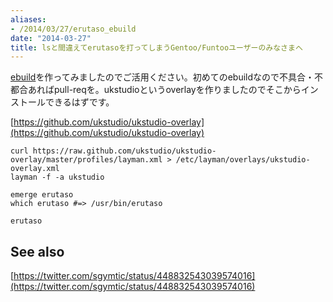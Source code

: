```yaml
---
aliases:
- /2014/03/27/erutaso_ebuild
date: "2014-03-27"
title: lsと間違えてerutasoを打ってしまうGentoo/Funtooユーザーのみなさまへ
---
```


[ebuild](https://github.com/ukstudio/ukstudio-overlay/tree/master/app-shells/erutaso/)を作ってみましたのでご活用ください。初めてのebuildなので不具合・不都合あればpull-reqを。ukstudioというoverlayを作りましたのでそこからインストールできるはずです。

[https://github.com/ukstudio/ukstudio-overlay](https://github.com/ukstudio/ukstudio-overlay)

```shell
curl https://raw.github.com/ukstudio/ukstudio-overlay/master/profiles/layman.xml > /etc/layman/overlays/ukstudio-overlay.xml
layman -f -a ukstudio

emerge erutaso
which erutaso #=> /usr/bin/erutaso

erutaso
```

## See also

[https://twitter.com/sgymtic/status/448832543039574016](https://twitter.com/sgymtic/status/448832543039574016)